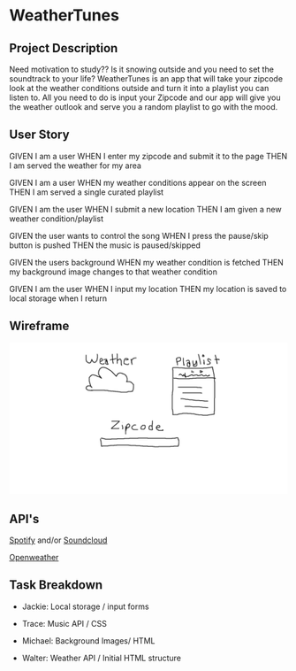 # WeatherTunes

## Project Description 

Need motivation to study?? Is it snowing outside and you need to set the soundtrack to your life? WeatherTunes is an app that will take your zipcode look at the weather conditions outside and turn it into a playlist you can listen to. All you need to do is input your Zipcode and our app will give you the weather outlook and serve you a random playlist to go with the mood.

## User Story

GIVEN I am a user
WHEN I enter my zipcode and submit it to the page
THEN I am served the weather for my area

GIVEN I am a user
WHEN my weather conditions appear on the screen
THEN I am served a single curated playlist

GIVEN I am the user
WHEN I submit a new location
THEN I am given a new weather condition/playlist

GIVEN the user wants to control the song
WHEN I press the pause/skip button is pushed
THEN the music is paused/skipped

GIVEN the users background
WHEN my weather condition is fetched
THEN my background image changes to that weather condition

GIVEN I am the user
WHEN I input my location
THEN my location is saved to local storage when I return

## Wireframe

![WeatherTunes Wireframe image:](./assets/images/wireframe.png) 

## API's

[Spotify](https://developer.spotify.com/documentation/web-api/quick-start/) 
and/or 
[Soundcloud](https://developers.soundcloud.com/docs/api/guide)

[Openweather](https://openweathermap.org/current)

## Task Breakdown

* Jackie: Local storage / input forms

* Trace: Music API / CSS

* Michael: Background Images/ HTML

* Walter: Weather API / Initial HTML structure

